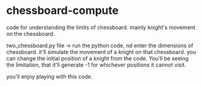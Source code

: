 # chessboard-compute
code for understanding the limits of chessboard. mainly knight's movement on the chessboard. 

two_chessboard.py file -> run the python code, nd enter the dimensions of chessboard. it'll simulate the movement of a knight on that chessboard. you can change the initial position of a knight from the code. 
You'll be seeing the limitation, that it'll generate -1 for whichever positions it cannot visit. 


you'll enjoy playing with this code. 

